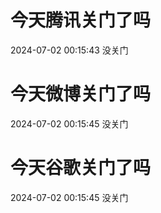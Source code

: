 # 今天腾讯关门了吗

2024-07-02 00:15:43 没关门

# 今天微博关门了吗

2024-07-02 00:15:45 没关门

# 今天谷歌关门了吗

2024-07-02 00:15:45 没关门

